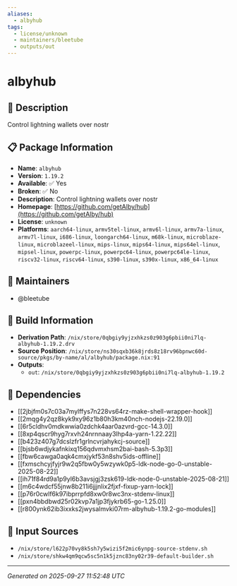```yaml
---
aliases:
  - albyhub
tags:
  - license/unknown
  - maintainers/bleetube
  - outputs/out
---
```


# albyhub

## 📝 Description

Control lightning wallets over nostr

## 📋 Package Information

- **Name**: `albyhub`
- **Version**: `1.19.2`
- **Available**: ✅ Yes
- **Broken**: ✅ No
- **Description**: Control lightning wallets over nostr
- **Homepage**: [https://github.com/getAlby/hub](https://github.com/getAlby/hub)
- **License**: `unknown`
- **Platforms**: `aarch64-linux`, `armv5tel-linux`, `armv6l-linux`, `armv7a-linux`, `armv7l-linux`, `i686-linux`, `loongarch64-linux`, `m68k-linux`, `microblaze-linux`, `microblazeel-linux`, `mips-linux`, `mips64-linux`, `mips64el-linux`, `mipsel-linux`, `powerpc-linux`, `powerpc64-linux`, `powerpc64le-linux`, `riscv32-linux`, `riscv64-linux`, `s390-linux`, `s390x-linux`, `x86_64-linux`
## 👥 Maintainers

- @bleetube


## 🔧 Build Information

- **Derivation Path**: `/nix/store/0qbgiy9yjzxhkzs0z903g6pbii0ni7lq-albyhub-1.19.2.drv`
- **Source Position**: `/nix/store/ns30sqxb36k8jrds8z18rv96bpnwc60d-source/pkgs/by-name/al/albyhub/package.nix:91`
- **Outputs**:
  - `out`:  `/nix/store/0qbgiy9yjzxhkzs0z903g6pbii0ni7lq-albyhub-1.19.2`

## 🔗 Dependencies

- [[2jbjfm0s7c03a7mylffys7n228vs64rz-make-shell-wrapper-hook]]
- [[2mqg4y2qz8kyk9xy96z1b80h3km40nch-nodejs-22.19.0]]
- [[6r5cldhv0mdkwwia0zdchk4aar0azvrd-gcc-14.3.0]]
- [[8xp4qscr9hyg7rxvh24nrnnaay3lhp4a-yarn-1.22.22]]
- [[b423z407g7dcslzfr1grlncvrjahykcj-source]]
- [[bjsb6wdjykafnkixq156qdvmxhsm2bai-bash-5.3p3]]
- [[fbw6cawga0aqk4cmxjykf53n8shv5ids-offline]]
- [[fxmschcyjfyjr9w2q5fbw0y5wzywk0p5-ldk-node-go-0-unstable-2025-08-22]]
- [[ih71f84rd9a1p9yl6b3avsjgj3zsk619-ldk-node-0-unstable-2025-08-21]]
- [[m6c4wdcf55jnw8b211i6jjjnlix2fjxf-fixup-yarn-lock]]
- [[p76r0cwlf6k97ibprrpfd8xw0r8wc3nx-stdenv-linux]]
- [[pxn4bbdbwd25r02kvp7a1jp3fjykrb65-go-1.25.0]]
- [[r800ynk62ib3ixxks2jwysalmvki07rm-albyhub-1.19.2-go-modules]]

## 📁 Input Sources

- `/nix/store/l622p70vy8k5sh7y5wizi5f2mic6ynpg-source-stdenv.sh`
- `/nix/store/shkw4qm9qcw5sc5n1k5jznc83ny02r39-default-builder.sh`

---
*Generated on 2025-09-27 11:52:48 UTC*
